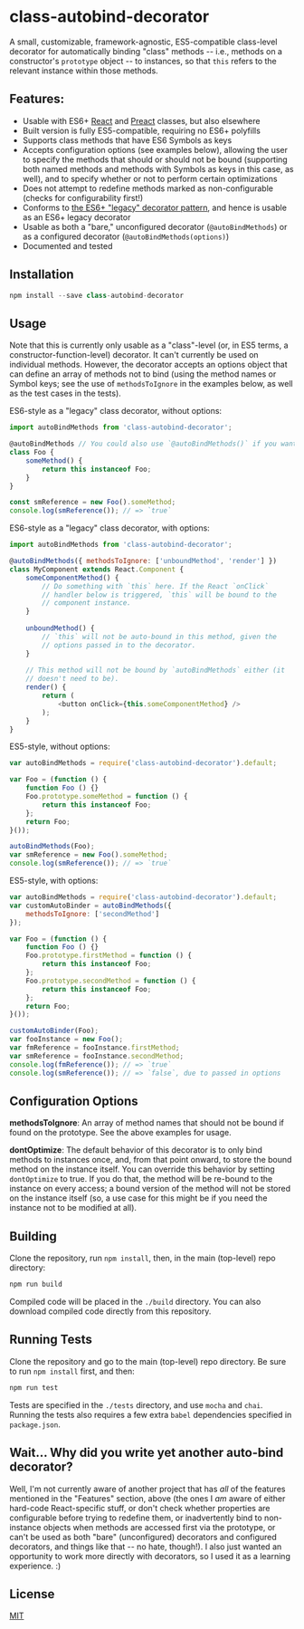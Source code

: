 # class-autobind-decorator

A small, customizable, framework-agnostic, ES5-compatible class-level
decorator for automatically binding "class" methods -- i.e., methods on
a constructor's `prototype` object -- to instances, so that `this`
refers to the relevant instance within those methods.

## Features:

- Usable with ES6+ [React](https://facebook.github.io/react/) and [Preact](https://preactjs.com) classes,
but also elsewhere
- Built version is fully ES5-compatible, requiring no ES6+ polyfills
- Supports class methods that have ES6 Symbols as keys
- Accepts configuration options (see examples below), allowing the user to
specify the methods that should or should not be bound (supporting both
named methods and methods with Symbols as keys in this case, as well), and
to specify whether or not to perform certain optimizations
- Does not attempt to redefine methods marked as non-configurable
(checks for configurability first!)
- Conforms to [the ES6+ "legacy" decorator pattern](https://babeljs.io/docs/plugins/transform-decorators/),
and hence is usable as an ES6+ legacy decorator
- Usable as both a "bare," unconfigured decorator (`@autoBindMethods`)
or as a configured decorator (`@autoBindMethods(options)`)
- Documented and tested

## Installation

```js
npm install --save class-autobind-decorator
```

## Usage

Note that this is currently only usable as a "class"-level (or, in ES5
terms, a constructor-function-level) decorator. It can't currently be
used on individual methods. However, the decorator accepts an options
object that can define an array of methods not to bind (using the method
names or Symbol keys; see the use of `methodsToIgnore` in the examples
below, as well as the test cases in the tests).

ES6-style as a "legacy" class decorator, without options:

```js
import autoBindMethods from 'class-autobind-decorator';

@autoBindMethods // You could also use `@autoBindMethods()` if you want.
class Foo {
    someMethod() {
        return this instanceof Foo;
    }
}

const smReference = new Foo().someMethod;
console.log(smReference()); // => `true`
```

ES6-style as a "legacy" class decorator, with options:

```js
import autoBindMethods from 'class-autobind-decorator';

@autoBindMethods({ methodsToIgnore: ['unboundMethod', 'render'] })
class MyComponent extends React.Component {
    someComponentMethod() {
        // Do something with `this` here. If the React `onClick`
        // handler below is triggered, `this` will be bound to the
        // component instance.
    }
    
    unboundMethod() {
        // `this` will not be auto-bound in this method, given the
        // options passed in to the decorator.
    }
    
    // This method will not be bound by `autoBindMethods` either (it
    // doesn't need to be).
    render() {
        return (
            <button onClick={this.someComponentMethod} />
        );
    }
}
```

ES5-style, without options:

```js
var autoBindMethods = require('class-autobind-decorator').default;

var Foo = (function () {
    function Foo () {}
    Foo.prototype.someMethod = function () {
        return this instanceof Foo;
    };
    return Foo;
}());

autoBindMethods(Foo);
var smReference = new Foo().someMethod;
console.log(smReference()); // => `true`
```

ES5-style, with options:

```js
var autoBindMethods = require('class-autobind-decorator').default;
var customAutoBinder = autoBindMethods({
    methodsToIgnore: ['secondMethod']
});

var Foo = (function () {
    function Foo () {}
    Foo.prototype.firstMethod = function () {
        return this instanceof Foo;
    };
    Foo.prototype.secondMethod = function () {
        return this instanceof Foo;
    };
    return Foo;
}());

customAutoBinder(Foo);
var fooInstance = new Foo();
var fmReference = fooInstance.firstMethod;
var smReference = fooInstance.secondMethod;
console.log(fmReference()); // => `true`
console.log(smReference()); // => `false`, due to passed in options
```

## Configuration Options

**methodsToIgnore**: An array of method names that should not be bound if found on the prototype.
See the above examples for usage.

**dontOptimize**: The default behavior of this decorator is to only bind methods to instances once,
and, from that point onward, to store the bound method on the instance itself. You can override
this behavior by setting `dontOptimize` to true. If you do that, the method will be re-bound to the
instance on every access; a bound version of the method will not be stored on the instance itself
(so, a use case for this might be if you need the instance not to be modified at all).

## Building

Clone the repository, run `npm install`, then, in the main (top-level) repo
directory:

```js
npm run build
```

Compiled code will be placed in the `./build` directory. You can also
download compiled code directly from this repository.

## Running Tests

Clone the repository and go to the main (top-level) repo directory. Be
sure to run `npm install` first, and then:

```js
npm run test
```

Tests are specified in the `./tests` directory, and use `mocha` and
`chai`. Running the tests also requires a few extra `babel` dependencies
specified in `package.json`.

## Wait... Why did you write yet another auto-bind decorator?

Well, I'm not currently aware of another project that has *all* of the
features mentioned in the "Features" section, above (the ones I *am*
aware of either hard-code React-specific stuff, or don't check whether
properties are configurable before trying to redefine them, or inadvertently
bind to non-instance objects when methods are accessed first via the prototype,
or can't be used as both "bare" (unconfigured) decorators and configured
decorators, and things like that -- no hate, though!). I also just wanted an
opportunity to work more directly with decorators, so I used it as a
learning experience. :)

## License

[MIT](https://opensource.org/licenses/MIT)
